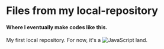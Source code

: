 # Files from my local-repository
#### Where I eventually make codes like this.
My first local repository. For now, it's a ![JavaScript](https://img.shields.io/badge/javascript-%23323330.svg?style=for-the-badge&logo=javascript&logoColor=%23F7DF1E) land.
